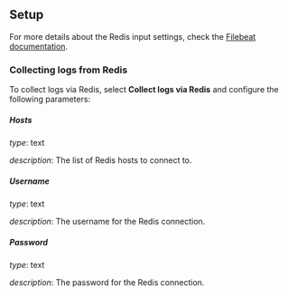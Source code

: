 ## Setup

For more details about the Redis input settings, check the [Filebeat documentation](https://www.elastic.co/docs/reference/beats/filebeat/filebeat-input-redis).

### Collecting logs from Redis

To collect logs via Redis, select **Collect logs via Redis** and configure the following parameters:

##### Hosts
*type*: text

*description*: The list of Redis hosts to connect to.

##### Username
*type*: text

*description*:  The username for the Redis connection.

##### Password
*type*: text

*description*: The password for the Redis connection.